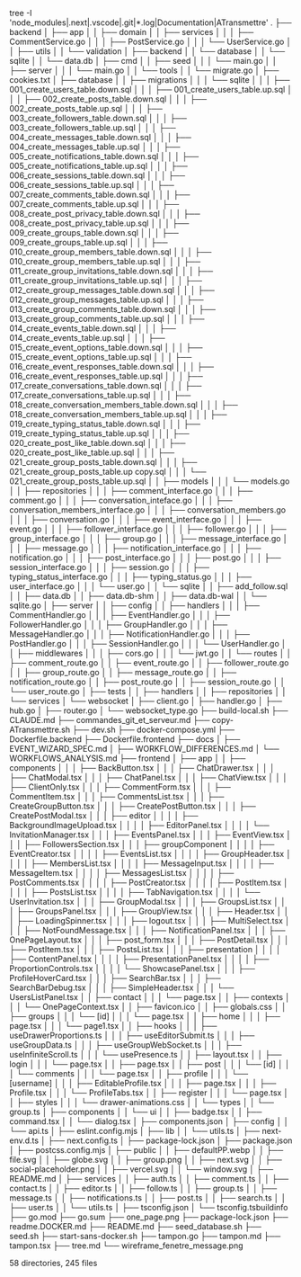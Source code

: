 tree -I 'node_modules|.next|.vscode|.git|*.log|Documentation|ATransmettre'
.
├── backend
│   ├── app
│   │   ├── domain
│   │   ├── services
│   │   │   ├── CommentService.go
│   │   │   ├── PostService.go
│   │   │   └── UserService.go
│   │   ├── utils
│   │   └── validation
│   ├── backend
│   │   └── database
│   │       └── sqlite
│   │           └── data.db
│   ├── cmd
│   │   ├── seed
│   │   │   └── main.go
│   │   ├── server
│   │   │   └── main.go
│   │   └── tools
│   │       └── migrate.go
│   ├── cookies.txt
│   ├── database
│   │   ├── migrations
│   │   │   └── sqlite
│   │   │       ├── 001_create_users_table.down.sql
│   │   │       ├── 001_create_users_table.up.sql
│   │   │       ├── 002_create_posts_table.down.sql
│   │   │       ├── 002_create_posts_table.up.sql
│   │   │       ├── 003_create_followers_table.down.sql
│   │   │       ├── 003_create_followers_table.up.sql
│   │   │       ├── 004_create_messages_table.down.sql
│   │   │       ├── 004_create_messages_table.up.sql
│   │   │       ├── 005_create_notifications_table.down.sql
│   │   │       ├── 005_create_notifications_table.up.sql
│   │   │       ├── 006_create_sessions_table.down.sql
│   │   │       ├── 006_create_sessions_table.up.sql
│   │   │       ├── 007_create_comments_table.down.sql
│   │   │       ├── 007_create_comments_table.up.sql
│   │   │       ├── 008_create_post_privacy_table.down.sql
│   │   │       ├── 008_create_post_privacy_table.up.sql
│   │   │       ├── 009_create_groups_table.down.sql
│   │   │       ├── 009_create_groups_table.up.sql
│   │   │       ├── 010_create_group_members_table.down.sql
│   │   │       ├── 010_create_group_members_table.up.sql
│   │   │       ├── 011_create_group_invitations_table.down.sql
│   │   │       ├── 011_create_group_invitations_table.up.sql
│   │   │       ├── 012_create_group_messages_table.down.sql
│   │   │       ├── 012_create_group_messages_table.up.sql
│   │   │       ├── 013_create_group_comments_table.down.sql
│   │   │       ├── 013_create_group_comments_table.up.sql
│   │   │       ├── 014_create_events_table.down.sql
│   │   │       ├── 014_create_events_table.up.sql
│   │   │       ├── 015_create_event_options_table.down.sql
│   │   │       ├── 015_create_event_options_table.up.sql
│   │   │       ├── 016_create_event_responses_table.down.sql
│   │   │       ├── 016_create_event_responses_table.up.sql
│   │   │       ├── 017_create_conversations_table.down.sql
│   │   │       ├── 017_create_conversations_table.up.sql
│   │   │       ├── 018_create_conversation_members_table.down.sql
│   │   │       ├── 018_create_conversation_members_table.up.sql
│   │   │       ├── 019_create_typing_status_table.down.sql
│   │   │       ├── 019_create_typing_status_table.up.sql
│   │   │       ├── 020_create_post_like_table.down.sql
│   │   │       ├── 020_create_post_like_table.up.sql
│   │   │       ├── 021_create_group_posts_table.down.sql
│   │   │       ├── 021_create_group_posts_table.up copy.sql
│   │   │       └── 021_create_group_posts_table.up.sql
│   │   ├── models
│   │   │   └── models.go
│   │   ├── repositories
│   │   │   ├── comment_interface.go
│   │   │   ├── comment.go
│   │   │   ├── conversation_inteface.go
│   │   │   ├── conversation_members_interface.go
│   │   │   ├── conversation_members.go
│   │   │   ├── conversation.go
│   │   │   ├── event_interface.go
│   │   │   ├── event.go
│   │   │   ├── follower_interface.go
│   │   │   ├── follower.go
│   │   │   ├── group_interface.go
│   │   │   ├── group.go
│   │   │   ├── message_interface.go
│   │   │   ├── message.go
│   │   │   ├── notification_interface.go
│   │   │   ├── notification.go
│   │   │   ├── post_interface.go
│   │   │   ├── post.go
│   │   │   ├── session_interface.go
│   │   │   ├── session.go
│   │   │   ├── typing_status_interface.go
│   │   │   ├── typing_status.go
│   │   │   ├── user_interface.go
│   │   │   └── user.go
│   │   └── sqlite
│   │       ├── add_follow.sql
│   │       ├── data.db
│   │       ├── data.db-shm
│   │       ├── data.db-wal
│   │       └── sqlite.go
│   ├── server
│   │   ├── config
│   │   ├── handlers
│   │   │   ├── CommentHandler.go
│   │   │   ├── EventHandler.go
│   │   │   ├── FollowerHandler.go
│   │   │   ├── GroupHandler.go
│   │   │   ├── MessageHandler.go
│   │   │   ├── NotificationHandler.go
│   │   │   ├── PostHandler.go
│   │   │   ├── SessionHandler.go
│   │   │   └── UserHandler.go
│   │   ├── middlewares
│   │   │   ├── cors.go
│   │   │   └── jwt.go
│   │   └── routes
│   │       ├── comment_route.go
│   │       ├── event_route.go
│   │       ├── follower_route.go
│   │       ├── group_route.go
│   │       ├── message_route.go
│   │       ├── notification_route.go
│   │       ├── post_route.go
│   │       ├── session_route.go
│   │       └── user_route.go
│   ├── tests
│   │   ├── handlers
│   │   ├── repositories
│   │   └── services
│   └── websocket
│       ├── client.go
│       ├── handler.go
│       ├── hub.go
│       ├── router.go
│       └── websocket_type.go
├── build-local.sh
├── CLAUDE.md
├── commandes_git_et_serveur.md
├── copy-ATransmettre.sh
├── dev.sh
├── docker-compose.yml
├── Dockerfile.backend
├── Dockerfile.frontend
├── docs
│   ├── EVENT_WIZARD_SPEC.md
│   ├── WORKFLOW_DIFFERENCES.md
│   └── WORKFLOWS_ANALYSIS.md
├── frontend
│   ├── app
│   │   ├── components
│   │   │   ├── BackButton.tsx
│   │   │   ├── ChatDrawer.tsx
│   │   │   ├── ChatModal.tsx
│   │   │   ├── ChatPanel.tsx
│   │   │   ├── ChatView.tsx
│   │   │   ├── ClientOnly.tsx
│   │   │   ├── CommentForm.tsx
│   │   │   ├── CommentItem.tsx
│   │   │   ├── CommentsList.tsx
│   │   │   ├── CreateGroupButton.tsx
│   │   │   ├── CreatePostButton.tsx
│   │   │   ├── CreatePostModal.tsx
│   │   │   ├── editor
│   │   │   │   ├── BackgroundImageUpload.tsx
│   │   │   │   ├── EditorPanel.tsx
│   │   │   │   └── InvitationManager.tsx
│   │   │   ├── EventsPanel.tsx
│   │   │   ├── EventView.tsx
│   │   │   ├── FollowersSection.tsx
│   │   │   ├── groupComponent
│   │   │   │   ├── EventCreator.tsx
│   │   │   │   ├── EventsList.tsx
│   │   │   │   ├── GroupHeader.tsx
│   │   │   │   ├── MembersList.tsx
│   │   │   │   ├── MessageInput.tsx
│   │   │   │   ├── MessageItem.tsx
│   │   │   │   ├── MessagesList.tsx
│   │   │   │   ├── PostComments.tsx
│   │   │   │   ├── PostCreator.tsx
│   │   │   │   ├── PostItem.tsx
│   │   │   │   ├── PostsList.tsx
│   │   │   │   ├── TabNavigation.tsx
│   │   │   │   └── UserInvitation.tsx
│   │   │   ├── GroupModal.tsx
│   │   │   ├── GroupsList.tsx
│   │   │   ├── GroupsPanel.tsx
│   │   │   ├── GroupView.tsx
│   │   │   ├── Header.tsx
│   │   │   ├── LoadingSpinner.tsx
│   │   │   ├── logout.tsx
│   │   │   ├── MultiSelect.tsx
│   │   │   ├── NotFoundMessage.tsx
│   │   │   ├── NotificationPanel.tsx
│   │   │   ├── OnePageLayout.tsx
│   │   │   ├── post_form.tsx
│   │   │   ├── PostDetail.tsx
│   │   │   ├── PostItem.tsx
│   │   │   ├── PostsList.tsx
│   │   │   ├── presentation
│   │   │   │   ├── ContentPanel.tsx
│   │   │   │   ├── PresentationPanel.tsx
│   │   │   │   ├── ProportionControls.tsx
│   │   │   │   └── ShowcasePanel.tsx
│   │   │   ├── ProfileHoverCard.tsx
│   │   │   ├── SearchBar.tsx
│   │   │   ├── SearchBarDebug.tsx
│   │   │   ├── SimpleHeader.tsx
│   │   │   └── UsersListPanel.tsx
│   │   ├── contact
│   │   │   └── page.tsx
│   │   ├── contexts
│   │   │   └── OnePageContext.tsx
│   │   ├── favicon.ico
│   │   ├── globals.css
│   │   ├── groups
│   │   │   └── [id]
│   │   │       └── page.tsx
│   │   ├── home
│   │   │   ├── page.tsx
│   │   │   └── page1.tsx
│   │   ├── hooks
│   │   │   ├── useDrawerProportions.ts
│   │   │   ├── useEditorSubmit.ts
│   │   │   ├── useGroupData.ts
│   │   │   ├── useGroupWebSocket.ts
│   │   │   ├── useInfiniteScroll.ts
│   │   │   └── usePresence.ts
│   │   ├── layout.tsx
│   │   ├── login
│   │   │   └── page.tsx
│   │   ├── page.tsx
│   │   ├── post
│   │   │   └── [id]
│   │   │       └── comments
│   │   │           └── page.tsx
│   │   ├── profile
│   │   │   └── [username]
│   │   │       ├── EditableProfile.tsx
│   │   │       ├── page.tsx
│   │   │       ├── Profile.tsx
│   │   │       └── ProfileTabs.tsx
│   │   ├── register
│   │   │   └── page.tsx
│   │   ├── styles
│   │   │   └── drawer-animations.css
│   │   └── types
│   │       └── group.ts
│   ├── components
│   │   └── ui
│   │       ├── badge.tsx
│   │       ├── command.tsx
│   │       └── dialog.tsx
│   ├── components.json
│   ├── config
│   │   └── api.ts
│   ├── eslint.config.mjs
│   ├── lib
│   │   └── utils.ts
│   ├── next-env.d.ts
│   ├── next.config.ts
│   ├── package-lock.json
│   ├── package.json
│   ├── postcss.config.mjs
│   ├── public
│   │   ├── defaultPP.webp
│   │   ├── file.svg
│   │   ├── globe.svg
│   │   ├── group.png
│   │   ├── next.svg
│   │   ├── social-placeholder.png
│   │   ├── vercel.svg
│   │   └── window.svg
│   ├── README.md
│   ├── services
│   │   ├── auth.ts
│   │   ├── comment.ts
│   │   ├── contact.ts
│   │   ├── editor.ts
│   │   ├── follow.ts
│   │   ├── group.ts
│   │   ├── message.ts
│   │   ├── notifications.ts
│   │   ├── post.ts
│   │   ├── search.ts
│   │   ├── user.ts
│   │   └── utils.ts
│   ├── tsconfig.json
│   └── tsconfig.tsbuildinfo
├── go.mod
├── go.sum
├── one_page.png
├── package-lock.json
├── readme.DOCKER.md
├── README.md
├── seed_database.sh
├── seed.sh
├── start-sans-docker.sh
├── tampon.go
├── tampon.md
├── tampon.tsx
├── tree.md
└── wireframe_fenetre_message.png

58 directories, 245 files